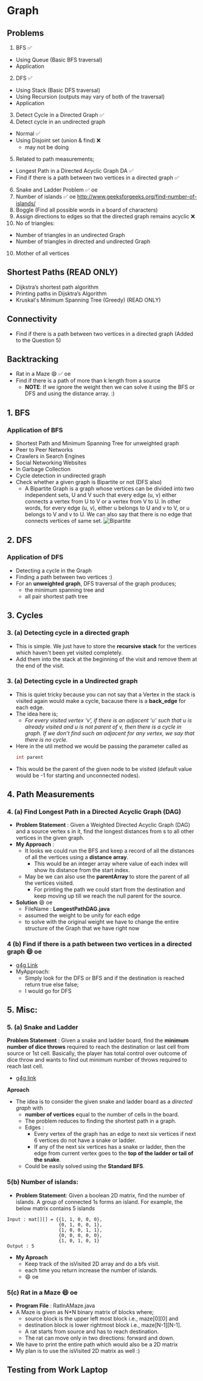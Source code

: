 # Graph

## Problems

1. BFS :white_check_mark:
  - Using Queue (Basic BFS traversal)
  - Application
2. DFS :white_check_mark:
  - Using Stack (Basic DFS traversal)
  - Using Recursion (outputs may vary of both of the traversal)
  - Application
3. Detect Cycle in a Directed Graph :white_check_mark:
4. Detect cycle in an undirected graph
  - Normal :white_check_mark:
  - Using Disjoint set (union & find) :x:
    - may not be doing
5. Related to path measurements;
  - Longest Path in a Directed Acyclic Graph DA :white_check_mark:
  - Find if there is a path between two vertices in a directed graph :white_check_mark:
6. Snake and Ladder Problem :white_check_mark: oe
7. Number of islands :white_check_mark: oe http://www.geeksforgeeks.org/find-number-of-islands/
7. Boggle (Find all possible words in a board of characters)
8. Assign directions to edges so that the directed graph remains acyclic :x:
9.  No of triangles:
  - Number of triangles in an undirected Graph
  - Number of triangles in directed and undirected Graph
10. Mother of all vertices

## Shortest Paths (READ ONLY)
- Dijkstra’s shortest path algorithm
- Printing paths in Dijsktra’s Algorithm
- Kruskal's Minimum Spanning Tree (Greedy) (READ ONLY)

## Connectivity
- Find if there is a path between two vertices in a directed graph (Added to the Question 5)

## Backtracking
- Rat in a Maze :smile: :white_check_mark: oe
- Find if there is a path of more than k length from a source
  - **NOTE**: If we ignore the weight then we can solve it using the BFS or DFS and using the distance array. :)



## 1. BFS

### Application of BFS
- Shortest Path and Minimum Spanning Tree for unweighted graph
- Peer to Peer Networks
- Crawlers in Search Engines
- Social Networking Websites
- In Garbage Collection
- Cycle detection in undirected graph
- Check whether a given graph is Bipartite or not (DFS also)
  - A Bipartite Graph is a graph whose vertices can be divided into two independent sets, U and V such that every edge (u, v) either connects a vertex from U to V or a vertex from V to U. In other words, for every edge (u, v), either u belongs to U and v to V, or u belongs to V and v to U. We can also say that there is no edge that connects vertices of same set.
  ![Bipartite](bip.png)

## 2. DFS

### Application of DFS
- Detecting a cycle in the Graph
- Finding a path between two vertices :)
- For an **unweighted graph**, DFS traversal of the graph produces;
  - the minimum spanning tree and
  - all pair shortest path tree


## 3. Cycles
### 3. (a) Detecting cycle in a directed graph
- This is simple. We just have to store the **recursive stack** for the vertices which haven't been yet visited completely.
- Add them into the stack at the beginning of the visit and remove them at the end of the visit.


### 3. (a)  Detecting cycle in a Undirected graph
- This is quiet tricky because you can not say that a Vertex in the stack is visited again would make a cycle, bacause there is a **back_edge** for each edge.
- The idea here is;
  - *For every visited vertex ‘v’, if there is an adjacent ‘u’ such that u is already visited and u is not parent of v, then there is a cycle in graph. If we don’t find such an adjacent for any vertex, we say that there is no cycle.*
- Here in the util method we would be passing the parameter called as
    ```java
    int parent
    ```
- This would be the parent of the given node to be visited (default value would be -1 for starting and unconnected nodes).

## 4. Path Measurements

### 4. (a) Find Longest Path in a Directed Acyclic Graph (DAG)
- **Problem Statement** : Given a Weighted Directed Acyclic Graph (DAG) and a source vertex s in it, find the longest distances from s to all other vertices in the given graph.
- **My Approach** :
  - It looks we could run the BFS and keep a record of all the distances of all the vertices using a **distance array**.
    - This would be an integer array where value of each index will show its distance from the start index.
  - May be we can also use the **parentArray** to store the parent of all the vertices visited.
    - For printing the path we could start from the destination and keep moving up till we reach the null parent for the source.
- **Solution** :smile: oe
  - FileName : **LongestPathDAG.java**
  - assumed the weight to be unity for each edge
  - to solve with the original weight we have to change the entire structure of the Graph that we have right now

### 4 (b) Find if there is a path between two vertices in a directed graph :smile: oe
- [g4g Link](http://www.geeksforgeeks.org/find-if-there-is-a-path-between-two-vertices-in-a-given-graph/)
- MyApproach:
  - Simply look for the DFS or BFS and if the destination is reached return true else false;
  - I would go for DFS


## 5. Misc:

### 5. (a) Snake and Ladder
**Problem Statement** : Given a snake and ladder board, find the **minimum number of dice throws** required to reach the destination or last cell from source or 1st cell. Basically, the player has total control over outcome of dice throw and wants to find out minimum number of throws required to reach last cell.
- [g4g link](http://www.geeksforgeeks.org/snake-ladder-problem-2/)

**Aproach**
- The idea is to consider the given snake and ladder board as a *directed graph* with
  - **number of vertices** equal to the number of cells in the board.
  - The problem reduces to finding the shortest path in a graph.
  - Edges :
    - Every vertex of the graph has an edge to next six vertices if next 6 vertices do not have a snake or ladder.
    - If any of the next six vertices has a snake or ladder, then the edge from current vertex goes to the **top of the ladder or tail of the snake**.
  - Could be easily solved using the **Standard BFS**.

### 5(b) Number of islands:
- **Problem Statement**: Given a boolean 2D matrix, find the number of islands. A group of connected 1s forms an island. For example, the below matrix contains 5 islands
```shell
Input : mat[][] = {{1, 1, 0, 0, 0},
                   {0, 1, 0, 0, 1},
                   {1, 0, 0, 1, 1},
                   {0, 0, 0, 0, 0},
                   {1, 0, 1, 0, 1}
Output : 5
```
- **My Aproach**
  - Keep track of the isVisited 2D array and do a bfs visit.
  - each time you return increase the number of islands.
  - :smile: oe

### 5(c) Rat in a Maze :smile: oe
- **Program File** : RatInAMaze.java
- A Maze is given as N*N binary matrix of blocks where;
  - source block is the upper left most block i.e., maze[0][0] and
  - destination block is lower rightmost block i.e., maze[N-1][N-1].
  - A rat starts from source and has to reach destination.
  - The rat can move only in two directions: forward and down.
- We have to print the entire path which would also be a 2D matrix
- My plan is to use the isVisited 2D matrix as well :)

## Testing from Work Laptop

